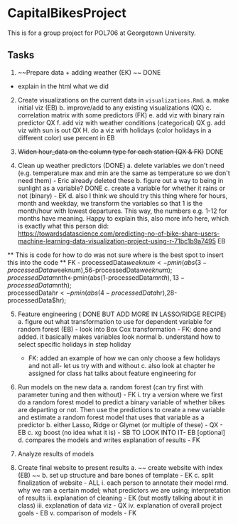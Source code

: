 # CapitalBikesProject

This is for a group project for POL706 at Georgetown University.

## Tasks 

1. ~~Prepare data + adding weather (EK) ~~  DONE

- explain in the html what we did

2. Create visualizations on the current data in `visualizations.Rmd`. 
	a. make initial viz (EB)
	b. improve/add to any existing visualizations (QX)
	c. correlation matrix with some predictors (FK)
	e. add viz with binary rain predictor QX
	f. add viz with weather conditions (categorical) QX
	g. add viz with sun is out QX
	H. do a viz with holidays (color holidays in a different color) use percent in EB

3. ~~Widen hour_data on the column type for each station (QX & FK)~~ DONE

4. Clean up weather predictors (DONE)
	a. delete variables we don't need (e.g. temperature max and min are the same as temperature so we don't need them) - Eric already deleted these
	b. figure out a way to being in sunlight as a variable? DONE
	c. create a variable for whether it rains or not (binary) - EK
	d. also I think we should try this thing where for hours, month and weekday, we transform the variables so that 1 is the month/hour with lowest departures. This way, the numbers e.g. 1-12 for months have meaning. Happy to explain this, also more info here, which is exactly what this person did: https://towardsdatascience.com/predicting-no-of-bike-share-users-machine-learning-data-visualization-project-using-r-71bc1b9a7495 EB
	
**	This is code for how to do was not sure where is the best spot to insert this into the code
**	FK - 
	processedData$weeknum<-pmin(abs(3-processedData$weeknum),56-processedData$weeknum);  
	processedData$mnth<-pmin(abs(1-processedData$mnth),13-processedData$mnth);  
	processedData$hr<-pmin(abs(4-processedData$hr),28-processedData$hr);  

5. Feature engineering ( DONE BUT ADD MORE IN LASSO/RIDGE RECIPE)
	a. figure out what transformation to use for dependent variable for random forest (EB) - look into Box Cox transformation
	    - FK: done and added. it basically makes variables look normal
	b. understand how to select specific holidays in step holiday
      - FK: added an example of how we can only choose a few holidays and not all- let us try with and without
  c. also look at chapter he assigned for class hat talks about feature engineering for 

6. Run models on the new data
	a. random forest (can try first with parameter tuning and then without) - FK
		i. try a version where we first do a random forest model to predict a binary variable of whether bikes are departing or not.     Then use the predictions to create a new variable and estimate a random forest model that uses that variable as a predictor
	b. either Lasso, Ridge or Glymet (or multiple of these) - QX - EB
	c. xg boost (no idea what it is) - SB TO LOOK INTO IT- EB [optional]
	d. compares the models and writes explanation of results - FK

7. Analyze results of models

8. Create final website to present results
	a.  ~~  create website with index (EB) ~~ 
	b. set up structure and bare bones of template - EK
	c. split finalization of website - ALL
		i. each person to annotate their model rmd. why we ran a certain model; what predictors we are using; interpretation of results
		ii. explanation of cleaning - EK (but mostly talking about it in class)
		iii. explanation of data viz - QX
		iv. explanation of overall project goals - EB
		v. comparison of models - FK
